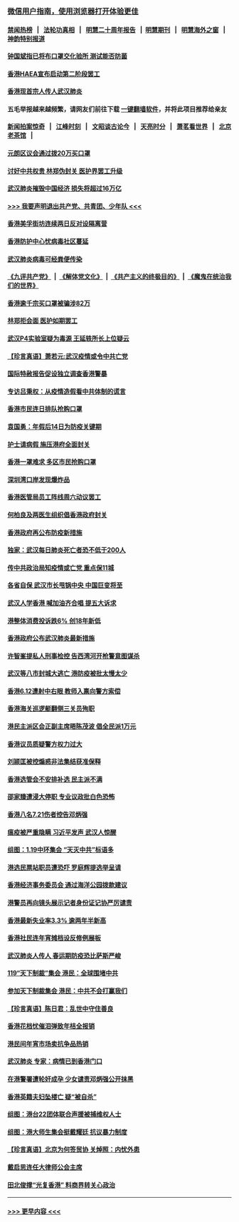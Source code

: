### [微信用户指南，使用浏览器打开体验更佳](https://github.com/gfw-breaker/banned-news1/blob/master/indexes/wechat-guide.md?t=0)
#### [禁闻热榜](热点新闻.md?t=0)  &nbsp;&nbsp;|&nbsp;&nbsp; [法轮功真相](https://github.com/gfw-breaker/truth/blob/master/README.md?t=0) &nbsp;&nbsp;|&nbsp;&nbsp; [明慧二十周年报告](https://github.com/gfw-breaker/mh-reports/blob/master/README.md?t=0) &nbsp;&nbsp;|&nbsp;&nbsp;[明慧期刊](https://github.com/gfw-breaker/mh-qikan) &nbsp;&nbsp;|&nbsp;&nbsp; [明慧海外之窗](https://github.com/gfw-breaker/mh-news/blob/master/README.md?t=0) &nbsp;&nbsp;|&nbsp;&nbsp; [神韵特别报道](https://github.com/gfw-breaker/mh-news/blob/master/shenyun.md?t=0)
#### [钟国斌指已将布口罩交化验所 测试能否防菌](../pages/nsc415/n11842783.md?t=02042044) 
#### [香港HAEA宣布启动第二阶段罢工](../pages/nsc415/n11842723.md?t=02042044) 
#### [香港现首宗人传人武汉肺炎](../pages/nsc415/n11842766.md?t=02042044) 
#### 五毛举报越来越频繁，请网友们前往下载 [一键翻墙软件](https://github.com/gfw-breaker/ssr-accounts)，并将此项目推荐给亲友
#### [新闻拍案惊奇](https://github.com/gfw-breaker/banned-news1/blob/master/pages/link4.md) &nbsp;&nbsp;|&nbsp;&nbsp; [江峰时刻](https://github.com/gfw-breaker/banned-news1/blob/master/pages/link4.md) &nbsp;&nbsp;|&nbsp;&nbsp; [文昭谈古论今](https://github.com/gfw-breaker/banned-news1/blob/master/pages/link4.md) &nbsp;&nbsp;|&nbsp;&nbsp; [天亮时分](https://github.com/gfw-breaker/banned-news1/blob/master/pages/link4.md) &nbsp;&nbsp;|&nbsp;&nbsp; [萧茗看世界](https://github.com/gfw-breaker/banned-news1/blob/master/pages/link4.md) &nbsp;&nbsp;|&nbsp;&nbsp; [北京老茶馆](https://github.com/gfw-breaker/banned-news1/blob/master/pages/link4.md) &nbsp;&nbsp;|&nbsp;&nbsp; 
#### [元朗区议会通过拨20万买口罩](../pages/nsc415/n11842754.md?t=02042044) 
#### [讨好中共权贵 林郑伪封关 医护界罢工升级](../pages/nsc415/n11842359.md?t=02042044) 
#### [武汉肺炎摧毁中国经济 损失将超过16万亿](../pages/nsc415/n11839723.md?t=02042044) 
#### [>>> 我要声明退出共产党、共青团、少年队 <<<](https://github.com/begood0513/goodnews/blob/master/quit/letter.md) 
#### [香港美孚街坊连续两日反对设隔离营](../pages/nsc415/n11839962.md?t=02042044) 
#### [香港防护中心忧病毒社区蔓延](../pages/nsc415/n11839933.md?t=02042044) 
#### [武汉肺炎病毒可经粪便传染](../pages/nsc415/n11839939.md?t=02042044) 
#### [《九评共产党》](https://github.com/begood0513/9ping.md/blob/master/README.md) &nbsp;|&nbsp; [《解体党文化》](../../../../jtdwh.md/blob/master/README.md)  &nbsp;|&nbsp; [《共产主义的终极目的》](../../../../gczydzjmd.md/blob/master/README.md) &nbsp;|&nbsp; [《魔鬼在统治我们的世界》](../../../../mgztzwmdsj.md/blob/master/README.md) 
#### [香港逾千宗买口罩被骗涉82万](../pages/nsc415/n11839914.md?t=02042044) 
#### [林郑拒会面 医护如期罢工](../pages/nsc415/n11839892.md?t=02042044) 
#### [武汉P4实验室疑为毒源 王延轶所长上位疑云](../pages/nsc415/n11835543.md?t=02042044) 
#### [【珍言真语】萧若元:武汉疫情或令中共亡党](../pages/nsc415/n11829394.md?t=02042044) 
#### [国际特赦报告促设独立调查香港警暴](../pages/nsc415/n11833845.md?t=02042044) 
#### [专访吕秉权：从疫情造假看中共体制的谎言](../pages/nsc415/n11833813.md?t=02042044) 
#### [香港市民连日排队抢购口罩](../pages/nsc415/n11833794.md?t=02042044) 
#### [袁国勇：年假后14日为防疫关键期](../pages/nsc415/n11831088.md?t=02042044) 
#### [护士请病假 施压港府全面封关](../pages/nsc415/n11831030.md?t=02042044) 
#### [香港一罩难求 多区市民抢购口罩](../pages/nsc415/n11831002.md?t=02042044) 
#### [深圳湾口岸发现爆炸品](../pages/nsc415/n11828802.md?t=02042044) 
#### [香港医管局员工阵线周六动议罢工](../pages/nsc415/n11828762.md?t=02042044) 
#### [何柏良及两医生组织倡香港政府封关](../pages/nsc415/n11828749.md?t=02042044) 
#### [香港政府再公布防疫新措施](../pages/nsc415/n11828716.md?t=02042044) 
#### [独家：武汉每日肺炎死亡者恐不低于200人](../pages/nsc415/n11828240.md?t=02042044) 
#### [传中共政治局知疫情或亡党 重点保11城](../pages/nsc415/n11828145.md?t=02042044) 
#### [各省自保 武汉市长甩锅中央 中国巨变将至](../pages/nsc415/n11828021.md?t=02042044) 
#### [武汉人学香港 喊加油齐合唱 提五大诉求](../pages/nsc415/n11827046.md?t=02042044) 
#### [港整体消费投诉跌6% 创18年新低](../pages/nsc415/n11817280.md?t=02042044) 
#### [香港政府公布武汉肺炎最新措施](../pages/nsc415/n11817152.md?t=02042044) 
#### [许智峯提私人刑事检控 告西湾河开枪警意图谋杀](../pages/nsc415/n11817132.md?t=02042044) 
#### [武汉等八市封城大逃亡 港防疫被批太慢太少](../pages/nsc415/n11817058.md?t=02042044) 
#### [香港6.12遭射中右眼 教师入禀向警方索偿](../pages/nsc415/n11814678.md?t=02042044) 
#### [香港海关巡逻艇翻侧三关员殉职](../pages/nsc415/n11814604.md?t=02042044) 
#### [港民主派区会正副主席晤陈茂波 倡全民派1万元](../pages/nsc415/n11814582.md?t=02042044) 
#### [香港议员质疑警方权力过大](../pages/nsc415/n11814560.md?t=02042044) 
#### [刘颕匡被控煽惑非法集结获准保释](../pages/nsc415/n11811727.md?t=02042044) 
#### [香港选管会不安排补选 民主派不满](../pages/nsc415/n11811691.md?t=02042044) 
#### [邵家臻遭浸大停职 专业议政批白色恐怖](../pages/nsc415/n11811670.md?t=02042044) 
#### [香港八名7.21伤者控告邓炳强](../pages/nsc415/n11811623.md?t=02042044) 
#### [瘟疫被严重隐瞒 习近平发声 武汉人惊醒](../pages/nsc415/n11811186.md?t=02042044) 
#### [组图：1.19中环集会 “天灭中共”标语多](../pages/nsc415/n11809514.md?t=02042044) 
#### [港选民票站职员遭恐吓 罗庭辉提选举呈请](../pages/nsc415/n11808914.md?t=02042044) 
#### [香港经济事务委员会 通过海洋公园拨款建议](../pages/nsc415/n11808906.md?t=02042044) 
#### [港警员再向镜头展示记者身份证记协严厉谴责](../pages/nsc415/n11808888.md?t=02042044) 
#### [香港最新失业率3.3% 逾两年半新高](../pages/nsc415/n11808887.md?t=02042044) 
#### [香港社民连年宵摊档设反修例展板](../pages/nsc415/n11808857.md?t=02042044) 
#### [武汉肺炎人传人 春运期防疫恐比萨斯严峻](../pages/nsc415/n11808739.md?t=02042044) 
#### [119“天下制裁”集会 港民：全球围堵中共](../pages/nsc415/n11806318.md?t=02042044) 
#### [参加天下制裁集会 港民：中共不会打赢我们](../pages/nsc415/n11806596.md?t=02042044) 
#### [【珍言真语】陈日君：乱世中守住善良](../pages/nsc415/n11806247.md?t=02042044) 
#### [香港花档忧催泪弹致年桔全报销](../pages/nsc415/n11806130.md?t=02042044) 
#### [港民间年宵市场卖抗争品热销](../pages/nsc415/n11806073.md?t=02042044) 
#### [武汉肺炎 专家：病情已到香港门口](../pages/nsc415/n11806020.md?t=02042044) 
#### [在港警署遭轮奸成孕 少女谴责邓炳强公开抹黑](../pages/nsc415/n11805981.md?t=02042044) 
#### [香港英籍夫妇坠楼亡 疑“被自杀”](../pages/nsc415/n11805937.md?t=02042044) 
#### [组图：港台22团体联合声援被捕维权人士](../pages/nsc415/n11801834.md?t=02042044) 
#### [组图：港大师生集会挺戴耀廷 抗议暴力制度](../pages/nsc415/n11799298.md?t=02042044) 
#### [【珍言真语】北京为何签贸协 关焯照：内忧外患](../pages/nsc415/n11799790.md?t=02042044) 
#### [戴启思连任大律师公会主席](../pages/nsc415/n11799306.md?t=02042044) 
#### [田北俊撑“光复香港” 料商界转关心政治](../pages/nsc415/n11799287.md?t=02042044) 

----
#### [ >>> 更早内容 <<< ](../indexes/nsc415-earlier.md)
